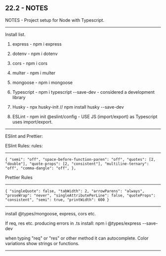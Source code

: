 ## 22.2 - NOTES

NOTES - Project setup for Node with Typescript.

---

Install list.

1. express - npm i express
2. dotenv - npm i dotenv
3. cors - npm i cors
4. multer - npm i multer
5. mongoose - npm i mongoose

6. Typescript - npm i typescript --save-dev - considered a development library
7. Husky - npx husky-init // npm install husky --save-dev
8. ESLint - npm init @eslint/config - USE JS (import/export) as Typescript uses import/export.

---

ESlint and Prettier:

ESlint Rules: rules:

---

    { "semi": "off", "space-before-function-paren": "off", "quotes": [2, "double"], "quote-props": [2, "consistent"], "multiline-ternary": "off", "comma-dangle": "off", },

Prettier Rules

---

    { "singleQuote": false, "tabWidth": 2, "arrowParens": "always", "proseWrap": "never", "singleAttributePerLine": false, "quoteProps": "consistent", "semi": true, "printWidth": 600 }

---

install @types/mongoose, express, cors etc.

If req, res etc. producing errors in .ts install: npm i @types/express --save-dev

when typing "req" or "res" or other method it can autocomplete. Color variations show strings or functions.

---
